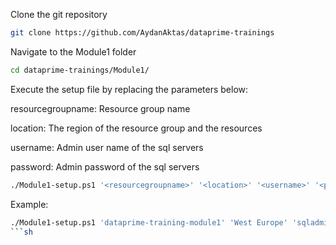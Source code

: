 Clone the git repository
```sh
git clone https://github.com/AydanAktas/dataprime-trainings
```

Navigate to the Module1 folder
```sh
cd dataprime-trainings/Module1/
```

Execute the setup file by replacing the parameters below:

resourcegroupname: Resource group name 

location: The region of the resource group and the resources

username: Admin user name of the sql servers

password: Admin password of the sql servers

```sh
./Module1-setup.ps1 '<resourcegroupname>' '<location>' '<username>' '<password>'
```
Example:
```sh
./Module1-setup.ps1 'dataprime-training-module1' 'West Europe' 'sqladminuser' 'Password!0'
```sh
